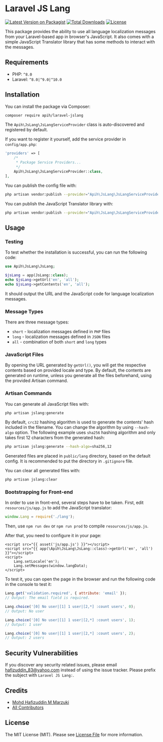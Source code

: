 # Laravel JS Lang

[![Latest Version on Packagist](https://img.shields.io/packagist/v/apih/laravel-jslang.svg?style=flat-square)](https://packagist.org/packages/apih/laravel-jslang)
[![Total Downloads](https://img.shields.io/packagist/dt/apih/laravel-jslang.svg?style=flat-square)](https://packagist.org/packages/apih/laravel-jslang)
[![License](https://img.shields.io/packagist/l/apih/laravel-jslang?style=flat-square)](https://packagist.org/packages/apih/laravel-jslang)

This package provides the ability to use all language localization messages from your Laravel-based app in browser's JavaScript. It also comes with a simple JavaScript Translator library that has some methods to interact with the messages.

## Requirements

- PHP: `^8.0`
- Laravel: `^8.0|^9.0|^10.0`

## Installation

You can install the package via Composer:

```bash
composer require apih/laravel-jslang
```

The `Apih\JsLang\JsLangServiceProvider` class is auto-discovered and registered by default.

If you want to register it yourself, add the service provider in `config/app.php`:

```php
'providers' => [
    /*
     * Package Service Providers...
     */
    Apih\JsLang\JsLangServiceProvider::class,
],
```

You can publish the config file with:
```bash
php artisan vendor:publish --provider="Apih\JsLang\JsLangServiceProvider" --tag="jslang-config"
```

You can publish the JavaScript Translator library with:
```bash
php artisan vendor:publish --provider="Apih\JsLang\JsLangServiceProvider" --tag="jslang-script"
```

## Usage

### Testing

To test whether the installation is successful, you can run the following code:

```php
use Apih\JsLang\JsLang;

$jsLang = app(JsLang::class);
echo $jsLang->getUrl('en', 'all');
echo $jsLang->getContents('en', 'all');
```

It should output the URL and the JavaScript code for language localization messages.

### Message Types

There are three message types:
- `short` - localization messages defined in `PHP` files
- `long` - localization messages defined in `JSON` files
- `all` - combination of both `short` and `long` types

### JavaScript Files

By opening the URL generated by `getUrl()`, you will get the respective contents based on provided locale and type. By default, the contents are generated on runtime, unless you generate all the files beforehand, using the provided Artisan command.

### Artisan Commands

You can generate all JavaScript files with:

```bash
php artisan jslang:generate
```

By default, `crc32` hashing algorithm is used to generate the contents' hash included in the filename. You can change the algorithm by using `--hash-algo` option.  The following example uses `sha256` hashing algorithm and only takes first 12 characters from the generated hash:

```bash
php artisan jslang:generate --hash-algo=sha256,12
```

Generated files are placed in `public/lang` directory, based on the default config. It is recommended to put the directory in `.gitignore` file.

You can clear all generated files with:

```bash
php artisan jslang:clear
```

### Bootstrapping for Front-end

In order to use in front-end, several steps have to be taken. First, edit `resources/js/app.js` to add the JavaScript translator:

```js
window.Lang = require('./lang');
```

Then, use `npm run dev` or `npm run prod` to compile `resources/js/app.js`.

After that, you need to configure it in your page:


```blade
<script src="{{ asset('js/app.js') }}"></script>
<script src="{{ app(\Apih\JsLang\JsLang::class)->getUrl('en', 'all') }}"></script>
<script>
    Lang.setLocale('en');
    Lang.setMessages(window.langData);
</script>
```

To test it, you can open the page in the browser and run the following code in the console to test it:

```js
Lang.get('validation.required', { attribute: 'email' });
// Output: The email field is required.

Lang.choice('[0] No user|[1] 1 user|[2,*] :count users', 0);
// Output: No user

Lang.choice('[0] No user|[1] 1 user|[2,*] :count users', 1);
// Output: 1 user

Lang.choice('[0] No user|[1] 1 user|[2,*] :count users', 2);
// Output: 2 users
```

## Security Vulnerabilities

If you discover any security related issues, please email <hafizuddin_83@yahoo.com> instead of using the issue tracker. Please prefix the subject with `Laravel JS Lang:`.

## Credits

- [Mohd Hafizuddin M Marzuki](https://github.com/apih)
- [All Contributors](../../contributors)

## License

The MIT License (MIT). Please see [License File](LICENSE.md) for more information.
